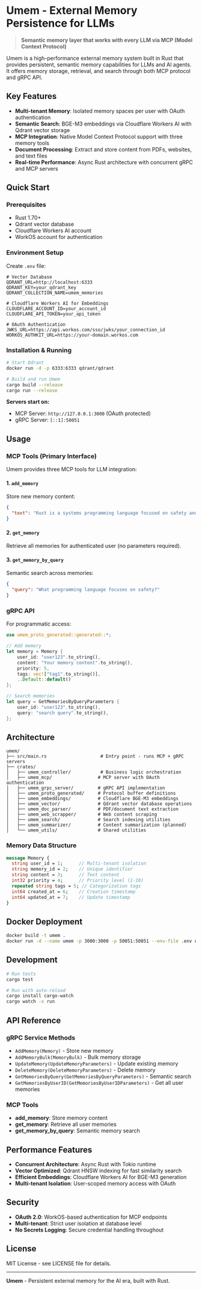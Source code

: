 # Umem - External Memory Persistence for LLMs

> **Semantic memory layer that works with every LLM via MCP (Model Context Protocol)**

Umem is a high-performance external memory system built in Rust that provides persistent, semantic memory capabilities for LLMs and AI agents. It offers memory storage, retrieval, and search through both MCP protocol and gRPC API.

## Key Features

- **Multi-tenant Memory**: Isolated memory spaces per user with OAuth authentication
- **Semantic Search**: BGE-M3 embeddings via Cloudflare Workers AI with Qdrant vector storage  
- **MCP Integration**: Native Model Context Protocol support with three memory tools
- **Document Processing**: Extract and store content from PDFs, websites, and text files
- **Real-time Performance**: Async Rust architecture with concurrent gRPC and MCP servers

## Quick Start

### Prerequisites
- Rust 1.70+
- Qdrant vector database
- Cloudflare Workers AI account  
- WorkOS account for authentication

### Environment Setup

Create `.env` file:
```env
# Vector Database
QDRANT_URL=http://localhost:6333
QDRANT_KEY=your_qdrant_key
QDRANT_COLLECTION_NAME=umem_memories

# Cloudflare Workers AI for Embeddings
CLOUDFLARE_ACCOUNT_ID=your_account_id
CLOUDFLARE_API_TOKEN=your_api_token

# OAuth Authentication
JWKS_URL=https://api.workos.com/sso/jwks/your_connection_id
WORKOS_AUTHKIT_URL=https://your-domain.workos.com
```

### Installation & Running

```bash
# Start Qdrant
docker run -d -p 6333:6333 qdrant/qdrant

# Build and run Umem
cargo build --release
cargo run --release
```

**Servers start on:**
- MCP Server: `http://127.0.0.1:3000` (OAuth protected)
- gRPC Server: `[::1]:50051`

## Usage

### MCP Tools (Primary Interface)

Umem provides three MCP tools for LLM integration:

#### 1. `add_memory`
Store new memory content:
```json
{
  "text": "Rust is a systems programming language focused on safety and performance"
}
```

#### 2. `get_memory` 
Retrieve all memories for authenticated user (no parameters required).

#### 3. `get_memory_by_query`
Semantic search across memories:
```json
{
  "query": "What programming language focuses on safety?"
}
```

### gRPC API

For programmatic access:

```rust
use umem_proto_generated::generated::*;

// Add memory
let memory = Memory {
    user_id: "user123".to_string(),
    content: "Your memory content".to_string(),
    priority: 5,
    tags: vec!["tag1".to_string()],
    ..Default::default()
};

// Search memories
let query = GetMemoriesByQueryParameters {
    user_id: "user123".to_string(),
    query: "search query".to_string(),
};
```

## Architecture

```
umem/
├── src/main.rs                    # Entry point - runs MCP + gRPC servers
├── crates/
│   ├── umem_controller/           # Business logic orchestration
│   ├── umem_mcp/                 # MCP server with OAuth authentication  
│   ├── umem_grpc_server/         # gRPC API implementation
│   ├── umem_proto_generated/     # Protocol buffer definitions
│   ├── umem_embeddings/          # Cloudflare BGE-M3 embeddings
│   ├── umem_vector/              # Qdrant vector database operations
│   ├── umem_doc_parser/          # PDF/document text extraction
│   ├── umem_web_scrapper/        # Web content scraping
│   ├── umem_search/              # Search indexing utilities
│   ├── umem_summarizer/          # Content summarization (planned)
│   └── umem_utils/               # Shared utilities
```

### Memory Data Structure

```protobuf
message Memory {
  string user_id = 1;      // Multi-tenant isolation
  string memory_id = 2;    // Unique identifier
  string content = 3;      // Text content
  int32 priority = 4;      // Priority level (1-10)  
  repeated string tags = 5; // Categorization tags
  int64 created_at = 6;    // Creation timestamp
  int64 updated_at = 7;    // Update timestamp
}
```

## Docker Deployment

```bash
docker build -t umem .
docker run -d --name umem -p 3000:3000 -p 50051:50051 --env-file .env umem
```

## Development

```bash
# Run tests
cargo test

# Run with auto-reload
cargo install cargo-watch
cargo watch -x run
```

## API Reference

### gRPC Service Methods
- `AddMemory(Memory)` - Store new memory
- `AddMemoryBulk(MemoryBulk)` - Bulk memory storage
- `UpdateMemory(UpdateMemoryParameters)` - Update existing memory
- `DeleteMemory(DeleteMemoryParameters)` - Delete memory
- `GetMemoriesByQuery(GetMemoriesByQueryParameters)` - Semantic search
- `GetMemoriesByUserID(GetMemoriesByUserIDParameters)` - Get all user memories

### MCP Tools
- **add_memory**: Store memory content  
- **get_memory**: Retrieve all user memories
- **get_memory_by_query**: Semantic memory search

## Performance Features

- **Concurrent Architecture**: Async Rust with Tokio runtime
- **Vector Optimized**: Qdrant HNSW indexing for fast similarity search
- **Efficient Embeddings**: Cloudflare Workers AI for BGE-M3 generation
- **Multi-tenant Isolation**: User-scoped memory access with OAuth

## Security

- **OAuth 2.0**: WorkOS-based authentication for MCP endpoints
- **Multi-tenant**: Strict user isolation at database level  
- **No Secrets Logging**: Secure credential handling throughout

## License

MIT License - see LICENSE file for details.

---

**Umem** - Persistent external memory for the AI era, built with Rust.